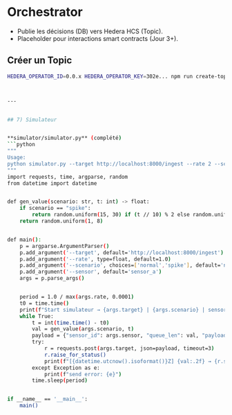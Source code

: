 # Orchestrator
- Publie les décisions (DB) vers Hedera HCS (Topic).
- Placeholder pour interactions smart contracts (Jour 3+).


## Créer un Topic
```bash
HEDERA_OPERATOR_ID=0.0.x HEDERA_OPERATOR_KEY=302e... npm run create-topic



---


## 7) Simulateur


**simulator/simulator.py** (complété)
```python
"""
Usage:
python simulator.py --target http://localhost:8000/ingest --rate 2 --scenario spike --sensor sensor_a
"""
import requests, time, argparse, random
from datetime import datetime


def gen_value(scenario: str, t: int) -> float:
    if scenario == "spike":
        return random.uniform(15, 30) if (t // 10) % 2 else random.uniform(2, 6)
    return random.uniform(1, 8)


def main():
    p = argparse.ArgumentParser()
    p.add_argument('--target', default='http://localhost:8000/ingest')
    p.add_argument('--rate', type=float, default=1.0)
    p.add_argument('--scenario', choices=['normal','spike'], default='normal')
    p.add_argument('--sensor', default='sensor_a')
    args = p.parse_args()


    period = 1.0 / max(args.rate, 0.0001)
    t0 = time.time()
    print(f"Start simulateur → {args.target} | {args.scenario} | sensor={args.sensor}")
    while True:
        t = int(time.time() - t0)
        val = gen_value(args.scenario, t)
        payload = {"sensor_id": args.sensor, "queue_len": val, "payload": {"emitted_at": datetime.utcnow().isoformat()+'Z'}}
        try:
            r = requests.post(args.target, json=payload, timeout=3)
            r.raise_for_status()
            print(f"[{datetime.utcnow().isoformat()}Z] {val:.2f} → {r.status_code}")
        except Exception as e:
            print(f"send error: {e}")
        time.sleep(period)


if __name__ == '__main__':
    main()
